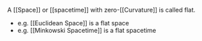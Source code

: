 A [[Space]] or [[spacetime]] with zero-[[Curvature]] is called flat.

- e.g. [[Euclidean Space]] is a flat space
- e.g. [[Minkowski Spacetime]] is a flat spacetime